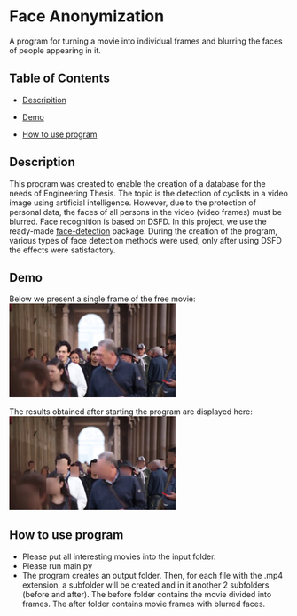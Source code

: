 # Face Anonymization

A program for turning a movie into individual frames and blurring the faces of people appearing in it.

## Table of Contents

- [Descripition](#description)

- [Demo](#demo)

- [How to use program](#how-to-use-program)

## Description

This program was created to enable the creation of a database for the needs of Engineering Thesis.
The topic is the detection of cyclists in a video image using artificial intelligence.
However, due to the protection of personal data, the faces of all persons in the video (video frames) must be blurred.
Face recognition is based on DSFD. In this project, we use the ready-made [face-detection](https://pypi.org/project/face-detection/) package.
During the creation of the program, various types of face detection methods were used, only after using DSFD the effects were satisfactory.

## Demo
Below we present a single frame of the free movie:
<img src="readme-files/1.jpg" alt="before" width="300"/>

The results obtained after starting the program are displayed here:
<img src="readme-files/1_out.jpg" alt="after" width="300"/>

## How to use program
- Please put all interesting movies into the input folder.
- Please run main.py
- The program creates an output folder. Then, for each file with the .mp4 extension, a subfolder will be created and in it another 2 subfolders (before and after). The before folder contains the movie divided into frames. The after folder contains movie frames with blurred faces.
